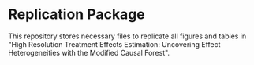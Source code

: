 # Replication Package 

This repository stores necessary files to replicate all figures and tables in "High Resolution Treatment Effects Estimation:
Uncovering Effect Heterogeneities with the Modified Causal Forest". 
